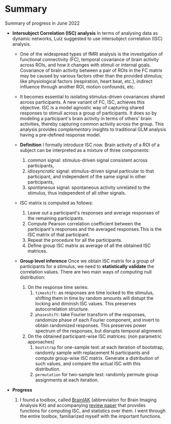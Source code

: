 Summary
===============================

Summary of progress in June 2022

- **Intersubject Correlation (ISC) analysis** In terms of analysing data as dynamic networks, Luiz suggested to use intersubject correlation (ISC) analysis. 
    - One of the widespread types of fMRI analysis is the investigation of functional connectivity (FC), temporal covariance of brain activity across ROIs, and how it changes with stimuli or internal goals. Covariance of brain activity between a pair of ROIs in the FC matrix may be caused by various factors other than the provided stimulus; like physiological factors (respiration, heart beat, etc.), indirect influence through another ROI, motion confounds, etc. 
    
    - It becomes essential to isolating stimulus-driven covariances shared across participants. A new variant of FC, ISC, achieves this objective. ISC is a model agnostic way of capturing shared responses to stimuli across a group of participants. It does so by modeling a participant's brain activity in terms of others' brain activities, thereby capturing common activity across the group. This analysis provides *complementary* insights to traditional GLM analysis having a pre-defined response model. 

    - **Definition** I formally introduce ISC now. Brain activity of a ROI of a subject can be interpreted as a mixture of three components:
        1. *common* signal: stimulus-driven signal consistent across participants,
        2. *idiosyncratic* signal: stimulus-driven signal particular to that participant, and independent of the same signal in other participants,
        3. *spontaneous* signal: spontaneous activity unrelated to the stimulus, thus independent of all other signals.
    
    - ISC matrix is computed as follows:
        1. Leave out a participant's responses and average responses of the remaining participants.
        2. Compute Pearson correlation coefficient between the participant's responses and the averaged responses.This is the ISC matrix of that participant.
        3. Repeat the procedure for all the participants. 
        4. Define group ISC matrix as average of all the obtained ISC matrices.

    - **Group level inference** Once we obtain ISC matrix for a group of participants for a stimulus, we need to **statistically validate** the correlation values. There are two main ways of computing null distribution:
        1. On the response time series:
            1. `timeshift`: as responses are time locked to the stimulus, shifting them in time by random amounts will distupt the locking and diminish ISC values. This preserves autocorrelation structure.
            2. `phaseshift`:  take Fourier transform of the responses, randomize phase of each Fourier component, and invert to obtain randomized responses. This preserves power spectrum of the responses, but disrupts temporal alignment.
        2. On the obtained participant-wise ISC matrices: (non parametric approaches)
            1. `bootstrap` for one-sample test: at each iteration of bootstrap, randomly sample with replacement N participants and compute group-wise ISC matrix. Generate a distribution of such values, and compare the actual ISC with this distribution.
            2. `permutation` for two-sample test: randomly permute group assignments at each iteration.  

- **Progress** 
    1. I found a toolbox, called [BrainIAK](https://github.com/snastase/isc-tutorial) (abbreviaiton for Brain Imaging Analysis Kit) and accompanying [review paper](https://academic.oup.com/scan/article/14/6/667/5489905) that provides functions for computing ISC, and statistics over them. I went through the entire toolbox, familiarized myself with the important functions.